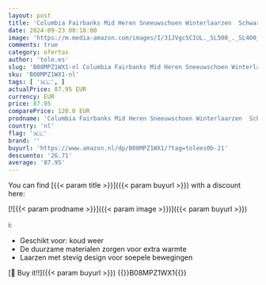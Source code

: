 ```yaml
---
layout: post
title: 'Columbia Fairbanks Mid Heren Sneeuwschoen Winterlaarzen  Schwarz Black X Shark  45 EU'
date: 2024-09-23 00:18:00
image: 'https://m.media-amazon.com/images/I/31JVgc5CIUL._SL500_._SL400_.jpg'
comments: true
category: ofertas
author: 'tole.es'
slug: 'B08MPZ1WX1-nl Columbia Fairbanks Mid Heren Sneeuwschoen Winterlaarzen...'
sku: 'B08MPZ1WX1-nl'
tags: [ '🇳🇱', ]
actualPrice: 87.95 EUR
currency: EUR
price: 87.95
comparePrice: 120.0 EUR
prodname: 'Columbia Fairbanks Mid Heren Sneeuwschoen Winterlaarzen  Schwarz Black X Shark  45 EU'
country: 'nl'
flag: '🇳🇱'
brand: ''
buyurl: 'https://www.amazon.nl/dp/B08MPZ1WX1/?tag=tolees0b-21'
descuento: '26.71'
average: '87.95'
---
```


You can find [{{< param title >}}]({{< param buyurl >}}) with a discount here:

[![{{< param prodname >}}]({{< param image >}})]({{< param buyurl >}})

ℹ️:

- Geschikt voor: koud weer
- De duurzame materialen zorgen voor extra warmte
- Laarzen met stevig design voor soepele bewegingen

[🛒 Buy it!!]({{< param buyurl >}})
{{<world>}}B08MPZ1WX1{{</world>}}

